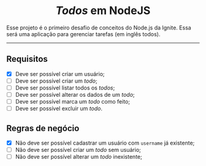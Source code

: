 <h1 align="center"><i>Todos</i> em NodeJS</h1>

Esse projeto é o primeiro desafio de conceitos do Node.js da Ignite. Essa será uma aplicação para gerenciar tarefas (em
inglês todos).

---

## Requisitos

- [x] Deve ser possível criar um usuário;
- [ ] Deve ser possível criar um _todo_;
- [ ] Deve ser possível listar todos os _todos_;
- [ ] Deve ser possível alterar os dados de um _todo_;
- [ ] Deve ser possível marca um _todo_ como feito;
- [ ] Deve ser possível excluir um _todo_.

## Regras de negócio

- [x] Não deve ser possível cadastrar um usuário com `username` já existente;
- [ ] Não deve ser possível criar um _todo_ sem usuário;
- [ ] Não deve ser possível alterar um _todo_ inexistente;